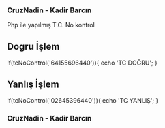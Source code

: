 ### CruzNadin - Kadir Barcın ###

Php ile yapılmış T.C. No kontrol

## Dogru İşlem

if(tcNoControl('64155696440')){
    echo 'TC DOĞRU';
}

## Yanlış İşlem

if(tcNoControl('02645396440')){
    echo 'TC YANLIŞ';
}

### CruzNadin - Kadir Barcın ###
